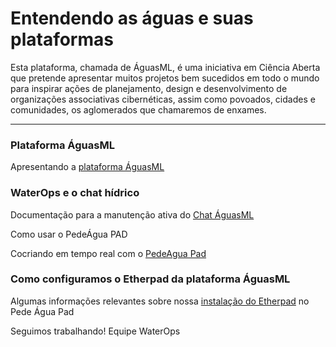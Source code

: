 <!-- TITLE: Wiki das Águas -->
<!-- SUBTITLE: Cocriar faz parte da cultura das águas -->

# Entendendo as águas e suas plataformas

Esta plataforma, chamada de ÁguasML, é uma iniciativa em Ciência Aberta que pretende apresentar muitos projetos bem sucedidos em todo o mundo para inspirar ações de planejamento, design e desenvolvimento de organizações associativas cibernéticas, assim como povoados, cidades e comunidades, os aglomerados que chamaremos de enxames. 




-----


###  Plataforma ÁguasML

Apresentando a [plataforma ÁguasML]



### WaterOps e o chat hídrico

Documentação para a manutenção ativa do [Chat ÁguasML]




Como usar o PedeÁgua PAD

Cocriando em tempo real com o [PedeAgua Pad]




### Como configuramos o Etherpad da plataforma ÁguasML

Algumas informações relevantes sobre nossa [instalação do Etherpad] no Pede Água Pad




Seguimos trabalhando!
Equipe WaterOps


[plataforma ÁguasML]:https://wiki.aguas.ml/aguasml
[Chat ÁguasML]:https://wiki.aguas.ml/plataforma/chat-das-aguas/waterchat
[PedeAgua Pad]:https://wiki.aguas.ml/plataforma/pedeagua-pad/pedeaguas-pad
[instalação do Etherpad]:https://wiki.aguas.ml/plataforma/pedeagua-pad/configurando-o-etherpad-no-pede-aguas-pad